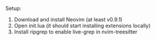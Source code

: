 Setup:
1. Download and install Neovim (at least v0.9.1)
2. Open init.lua (it should start installing extensions locally)
3. Install ripgrep to enable live-grep in nvim-treesitter
